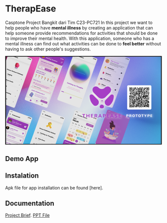 # TherapEase
Casptone Project Bangkit dari Tim C23-PC721
In this project we want to help people who have **mental illness** by creating an application that can help someone provide recommendations for activities that should be done to improve their mental health. With this application, someone who has a mental illness can find out what activities can be done to **feel better** without having to ask other people's suggestions.
<p align="center">
  <img src="https://github.com/fralif/TherapEase/blob/master/app_ui.jpg">
</p>

## Demo App


## Instalation
Apk file for app installation can be found [here].

## Documentation
[Project Brief](https://github.com/perfect-less/KemanaKita/blob/main/app_ui.jpeg).
[PPT File](https://www.canva.com/design/DAFlw3dggzA/L8utnpsdxjE70H_yO2mAlg/edit?utm_content=DAFlw3dggzA&utm_campaign=designshare&utm_medium=link2&utm_source=sharebutton)



